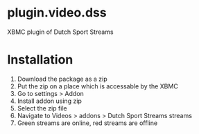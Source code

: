 plugin.video.dss
===================

XBMC plugin of Dutch Sport Streams

# Installation
1. Download the package as a zip
2. Put the zip on a place which is accessable by the XBMC
3. Go to settings > Addon
4. Install addon using zip
5. Select the zip file
6. Navigate to Videos > addons > Dutch Sport Streams streams
7. Green streams are online, red streams are offline